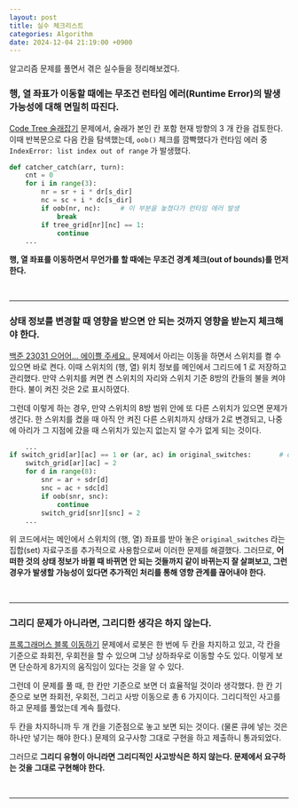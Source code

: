 ```yaml
---
layout: post
title: 실수 체크리스트
categories: Algorithm
date: 2024-12-04 21:19:00 +0900
---
```

알고리즘 문제를 풀면서 겪은 실수들을 정리해보겠다.

### 행, 열 좌표가 이동할 때에는 무조건 런타임 에러(Runtime Error)의 발생 가능성에 대해 면밀히 따진다.

<a href="https://www.codetree.ai/training-field/frequent-problems/problems/hide-and-seek/description?page=2&pageSize=20" target="_blank">Code Tree 술래잡기</a> 문제에서, 술래가 본인 칸 포함 현재 방향의 3 개 칸을 검토한다. 이때 반복문으로 다음 칸을 탐색했는데, ```oob()``` 체크를 깜빡했다가 런타임 에러 중 ```IndexError: list index out of range``` 가 발생했다.

```python
def catcher_catch(arr, turn):
    cnt = 0
    for i in range(3):
        nr = sr + i * dr[s_dir]
        nc = sc + i * dc[s_dir]
        if oob(nr, nc):     # 이 부분을 놓쳤다가 런타임 에러 발생
            break
        if tree_grid[nr][nc] == 1:
            continue
    ...
```

<b>행, 열 좌표를 이동하면서 무언가를 할 때에는 무조건 경계 체크(out of bounds)를 먼저 한다.</b>

<br>
<hr>

### 상태 정보를 변경할 때 영향을 받으면 안 되는 것까지 영향을 받는지 체크해야 한다.

<a href="https://www.acmicpc.net/problem/23031" target="_blank">백준 23031 으어어... 에이쁠 주세요..</a> 문제에서 아리는 이동을 하면서 스위치를 켤 수 있으면 바로 켠다. 이때 스위치의 (행, 열) 위치 정보를 메인에서 그리드에 1 로 저장하고 관리했다. 만약 스위치를 켜면 켠 스위치의 자리와 스위치 기준 8방의 칸들의 불을 켜야 한다. 불이 켜진 것은 2로 표시하였다. 

그런데 이렇게 하는 경우, 만약 스위치의 8방 범위 안에 또 다른 스위치가 있으면 문제가 생긴다. 한 스위치를 켰을 때 아직 안 켜진 다른 스위치까지 상태가 2로 변경되고, 나중에 아리가 그 지점에 갔을 때 스위치가 있는지 없는지 알 수가 없게 되는 것이다.

```python
    ...
if switch_grid[ar][ac] == 1 or (ar, ac) in original_switches:       # original_switches 라는 집합(set) 자료구조를 사용하여 문제 해결
    switch_grid[ar][ac] = 2
    for d in range(8):
        snr = ar + sdr[d]
        snc = ac + sdc[d]
        if oob(snr, snc):
            continue
        switch_grid[snr][snc] = 2
    ...
```

위 코드에서는 메인에서 스위치의 (행, 열) 좌표를 받아 놓은 ```original_switches``` 라는 집합(set) 자료구조를 추가적으로 사용함으로써 이러한 문제를 해결했다. 그러므로, <b>어떠한 것의 상태 정보가 바뀔 때 바뀌면 안 되는 것들까지 같이 바뀌는지 잘 살펴보고, 그런 경우가 발생할 가능성이 있다면 추가적인 처리를 통해 영향 관계를 끊어내야 한다.</b>

<br>
<hr>

### 그리디 문제가 아니라면, 그리디한 생각은 하지 않는다.

<a href="https://school.programmers.co.kr/learn/courses/30/lessons/60063" target="_blank">프록그래머스 블록 이동하기</a> 문제에서 로봇은 한 번에 두 칸을 차지하고 있고, 각 칸을 기준으로 좌회전, 우회전을 할 수 있으며 그냥 상하좌우로 이동할 수도 있다. 이렇게 보면 단순하게 8가지의 움직임이 있다는 것을 알 수 있다.

그런데 이 문제를 풀 때, 한 칸만 기준으로 보면 더 효율적일 것이라 생각했다. 한 칸 기준으로 보면 좌회전, 우회전, 그리고 사방 이동으로 총 6 가지이다. 그리디적인 사고를 하고 문제를 풀었는데 계속 틀렸다.

두 칸을 차지하니까 두 개 칸을 기준점으로 놓고 보면 되는 것이다. (물론 큐에 넣는 것은 하나만 넣기는 해야 한다.) 문제의 요구사항 그대로 구현을 하고 제출하니 통과되었다.

그러므로 <b>그리디 유형이 아니라면 그리디적인 사고방식은 하지 않는다. 문제에서 요구하는 것을 그대로 구현해야 한다.</b>

<br>
<hr>


